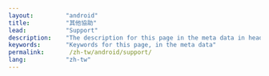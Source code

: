 ```yaml
---
layout:         "android"
title:          "其他協助"
lead:           "Support"
description:    "The description for this page in the meta data in header."
keywords:       "Keywords for this page, in the meta data"
permalink:       /zh-tw/android/support/
lang:           "zh-tw"
---
```

